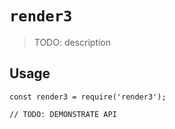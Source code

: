# `render3`

> TODO: description

## Usage

```
const render3 = require('render3');

// TODO: DEMONSTRATE API
```
